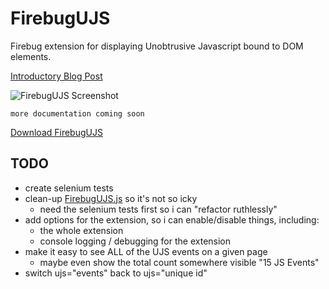 FirebugUJS
==========

Firebug extension for displaying Unobtrusive Javascript bound to DOM elements.

[Introductory Blog Post](http://remi.org/2009/01/06/using-firebug-to-debug-unobtrusive-javascript.html)

![FirebugUJS Screenshot](http://github.com/remi/firebug-ujs/raw/master/images/screenshot.png)

    more documentation coming soon

[Download FirebugUJS](http://github.com/remi/firebug-ujs/raw/master/firebug-ujs.xpi)


TODO
----

 * create selenium tests
 * clean-up [FirebugUJS.js][js] so it's not so icky
   * need the selenium tests first so i can "refactor ruthlessly"
 * add options for the extension, so i can enable/disable things, including:
   * the whole extension
   * console logging / debugging for the extension
 * make it easy to see ALL of the UJS events on a given page
   * maybe even show the total count somewhere visible "15 JS Events"
 * switch ujs="events" back to ujs="unique id"


[js]: http://github.com/remi/firebug-ujs/tree/master/firebug-ujs/chrome/firebugUJS/FirebugUJS.js
